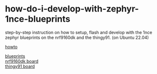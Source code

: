 # how-do-i-develop-with-zephyr-1nce-blueprints
step-by-step instruction on how to setup, flash and develop with the 1nce zephyr blueprints on the nrf9160dk and the thingy91. (on Ubuntu 22.04)

[howto]([https://help.1nce.com/dev-hub/docs/sdk-blueprints-zephyr](https://github.com/itsoctotv/how-do-i-develop-with-zephyr-1nce-blueprints/blob/main/howto.md)) 

[blueprints](https://help.1nce.com/dev-hub/docs/sdk-blueprints-zephyr)  
[nrf9160dk board](https://www.nordicsemi.com/-/media/Software-and-other-downloads/Product-Briefs/nRF9160-DK-product-brief.pdf)  
[thingy91 board](https://www.nordicsemi.com/-/media/Software-and-other-downloads/Product-Briefs/Nordic-Thingy-91-PB.pdf)  
